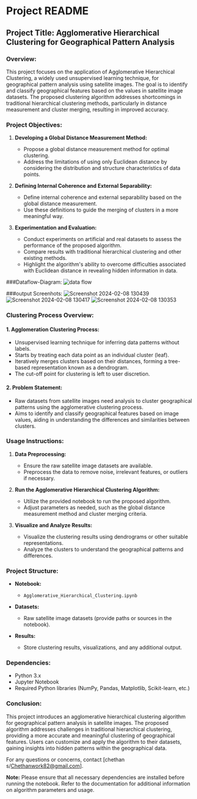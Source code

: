 # Project README

## Project Title: Agglomerative Hierarchical Clustering for Geographical Pattern Analysis

### Overview:

This project focuses on the application of Agglomerative Hierarchical Clustering, a widely used unsupervised learning technique, for geographical pattern analysis using satellite images. The goal is to identify and classify geographical features based on the values in satellite image datasets. The proposed clustering algorithm addresses shortcomings in traditional hierarchical clustering methods, particularly in distance measurement and cluster merging, resulting in improved accuracy.

### Project Objectives:

1. **Developing a Global Distance Measurement Method:**
   - Propose a global distance measurement method for optimal clustering.
   - Address the limitations of using only Euclidean distance by considering the distribution and structure characteristics of data points.

2. **Defining Internal Coherence and External Separability:**
   - Define internal coherence and external separability based on the global distance measurement.
   - Use these definitions to guide the merging of clusters in a more meaningful way.

3. **Experimentation and Evaluation:**
   - Conduct experiments on artificial and real datasets to assess the performance of the proposed algorithm.
   - Compare results with traditional hierarchical clustering and other existing methods.
   - Highlight the algorithm's ability to overcome difficulties associated with Euclidean distance in revealing hidden information in data.

###Dataflow-Diagram:
![data flow](https://github.com/chethanachars/Agglomerative-images-clustering/assets/158150756/5865bce3-3f47-46ba-8c22-58d925d2e70b)

###output Screenhots:
![Screenshot 2024-02-08 130439](https://github.com/chethanachars/Agglomerative-images-clustering/assets/158150756/32852df1-5939-49d4-903d-7086e1350836)
![Screenshot 2024-02-08 130417](https://github.com/chethanachars/Agglomerative-images-clustering/assets/158150756/04a23bcb-f070-428c-8160-05c0dff386ad)
![Screenshot 2024-02-08 130353](https://github.com/chethanachars/Agglomerative-images-clustering/assets/158150756/dcd08bf4-13a4-4248-a44e-d79116607a49)

### Clustering Process Overview:

#### 1. Agglomeration Clustering Process:
   - Unsupervised learning technique for inferring data patterns without labels.
   - Starts by treating each data point as an individual cluster (leaf).
   - Iteratively merges clusters based on their distances, forming a tree-based representation known as a dendrogram.
   - The cut-off point for clustering is left to user discretion.

#### 2. Problem Statement:
   - Raw datasets from satellite images need analysis to cluster geographical patterns using the agglomerative clustering process.
   - Aims to identify and classify geographical features based on image values, aiding in understanding the differences and similarities between clusters.

### Usage Instructions:

1. **Data Preprocessing:**
   - Ensure the raw satellite image datasets are available.
   - Preprocess the data to remove noise, irrelevant features, or outliers if necessary.

2. **Run the Agglomerative Hierarchical Clustering Algorithm:**
   - Utilize the provided notebook to run the proposed algorithm.
   - Adjust parameters as needed, such as the global distance measurement method and cluster merging criteria.

3. **Visualize and Analyze Results:**
   - Visualize the clustering results using dendrograms or other suitable representations.
   - Analyze the clusters to understand the geographical patterns and differences.

### Project Structure:

- **Notebook:**
  - `Agglomerative_Hierarchical_Clustering.ipynb`

- **Datasets:**
  - Raw satellite image datasets (provide paths or sources in the notebook).

- **Results:**
  - Store clustering results, visualizations, and any additional output.

### Dependencies:

- Python 3.x
- Jupyter Notebook
- Required Python libraries (NumPy, Pandas, Matplotlib, Scikit-learn, etc.)

### Conclusion:

This project introduces an agglomerative hierarchical clustering algorithm for geographical pattern analysis in satellite images. The proposed algorithm addresses challenges in traditional hierarchical clustering, providing a more accurate and meaningful clustering of geographical features. Users can customize and apply the algorithm to their datasets, gaining insights into hidden patterns within the geographical data.

For any questions or concerns, contact [chethan s/Chethanwork82@gmail.com].

**Note:** Please ensure that all necessary dependencies are installed before running the notebook. Refer to the documentation for additional information on algorithm parameters and usage.
